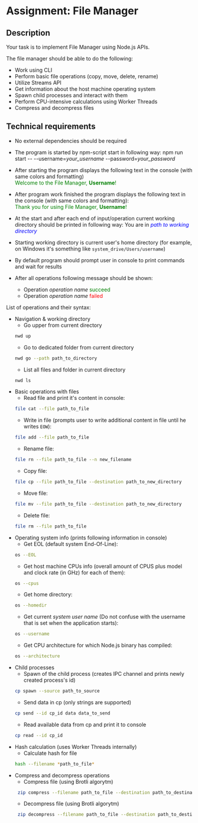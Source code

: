 # Assignment: File Manager

## Description

Your task is to implement File Manager using Node.js APIs.

The file manager should be able to do the following:

- Work using CLI
- Perform basic file operations (copy, move, delete, rename)
- Utilize Streams API
- Get information about the host machine operating system
- Spawn child processes and interact with them
- Perform CPU-intensive calculations using Worker Threads
- Compress and decompress files

## Technical requirements

- No external dependencies should be required
- The program is started by npm-script start in following way:
npm run start -- --username=*your_username* --password=*your_password*
- After starting the program displays the following text in the console (with same colors and formatting)  
<span style="color:green">Welcome to the File Manager, **Username**!</span>  
- After program work finished the program displays the following text in the console (with same colors and formatting):  
<span style="color:green">Thank you for using File Manager, **Username**!</span>  

- At the start and after each end of input/operation current working directory should be printed in following way:
You are in <span style="color:blue">*path to working directory*</span>
- Starting working directory is current user's home directory (for example, on Windows it's something like `system_drive/Users/username`)
- By default program should prompt user in console to print commands and wait for results  
- After all operations following message should be shown:
    - Operation *operation name* <span style="color:green">succeed</span>
    - Operation *operation name* <span style="color:red">failed</span>

List of operations and their syntax:
- Navigation & working directory
    - Go upper from current directory
    ```bash
    nwd up
    ```
    - Go to dedicated folder from current directory
    ```bash
    nwd go --path path_to_directory
    ```
    - List all files and folder in current directory
    ```bash
    nwd ls
    ```
- Basic operations with files
    - Read file and print it's content in console: 
    ```bash
    file cat --file path_to_file
    ```
    - Write in file (prompts user to write additional content in file until he writes `EOW`): 
    ```bash
    file add --file path_to_file
    ```
    - Rename file: 
    ```bash
    file rn --file path_to_file --n new_filename
    ```
    - Copy file: 
    ```bash
    file cp --file path_to_file --destination path_to_new_directory
    ```
    - Move file: 
    ```bash
    file mv --file path_to_file --destination path_to_new_directory
    ```
    - Delete file: 
    ```bash
    file rm --file path_to_file
    ```
- Operating system info (prints following information in console)
    - Get EOL (default system End-Of-Line): 
    ```bash
    os --EOL
    ```
    - Get host machine CPUs info (overall amount of CPUS plus model and clock rate (in GHz) for each of them): 
    ```bash
    os --cpus
    ```
    - Get home directory: 
    ```bash
    os --homedir
    ```
    - Get current *system user name* (Do not confuse with the username that is set when the application starts): 
    ```bash
    os --username
    ```
    - Get CPU architecture for which Node.js binary has compiled: 
    ```bash
    os --architecture
    ```
- Child processes
    - Spawn of the child process (creates IPC channel and prints newly created process's id)
    ```bash
    cp spawn --source path_to_source
    ```
    - Send data in cp (only strings are supported)
    ```bash
    cp send --id cp_id data data_to_send
    ```
    - Read available data from cp and print it to console
    ```bash
    cp read --id cp_id
    ```
- Hash calculation (uses Worker Threads internally)
    - Calculate hash for file 
    ```bash
    hash --filename *path_to_file*
    ```
- Compress and decompress operations
    - Compress file (using Brotli algorytm)
    ```bash
     zip compress --filename path_to_file --destination path_to_destination
    ```
    - Decompress file (using Brotli algorytm)
    ```bash
     zip decompress --filename path_to_file --destination path_to_destination
    ```
    